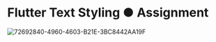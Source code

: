 # Flutter Text Styling ● Assignment

![72692840-4960-4603-B21E-3BC8442AA19F](https://cdn.dribbble.com/userupload/16084538/file/original-923c37bb1e3cf42e6e502c1690bb6cf8.jpg?resize=1504x846)

